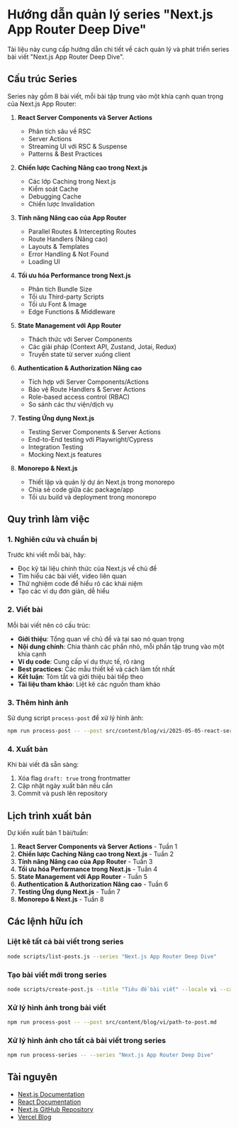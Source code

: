 # Hướng dẫn quản lý series "Next.js App Router Deep Dive"

Tài liệu này cung cấp hướng dẫn chi tiết về cách quản lý và phát triển series bài viết "Next.js App Router Deep Dive".

## Cấu trúc Series

Series này gồm 8 bài viết, mỗi bài tập trung vào một khía cạnh quan trọng của Next.js App Router:

1. **React Server Components và Server Actions**
   - Phân tích sâu về RSC
   - Server Actions
   - Streaming UI với RSC & Suspense
   - Patterns & Best Practices

2. **Chiến lược Caching Nâng cao trong Next.js**
   - Các lớp Caching trong Next.js
   - Kiểm soát Cache
   - Debugging Cache
   - Chiến lược Invalidation

3. **Tính năng Nâng cao của App Router**
   - Parallel Routes & Intercepting Routes
   - Route Handlers (Nâng cao)
   - Layouts & Templates
   - Error Handling & Not Found
   - Loading UI

4. **Tối ưu hóa Performance trong Next.js**
   - Phân tích Bundle Size
   - Tối ưu Third-party Scripts
   - Tối ưu Font & Image
   - Edge Functions & Middleware

5. **State Management với App Router**
   - Thách thức với Server Components
   - Các giải pháp (Context API, Zustand, Jotai, Redux)
   - Truyền state từ server xuống client

6. **Authentication & Authorization Nâng cao**
   - Tích hợp với Server Components/Actions
   - Bảo vệ Route Handlers & Server Actions
   - Role-based access control (RBAC)
   - So sánh các thư viện/dịch vụ

7. **Testing Ứng dụng Next.js**
   - Testing Server Components & Server Actions
   - End-to-End testing với Playwright/Cypress
   - Integration Testing
   - Mocking Next.js features

8. **Monorepo & Next.js**
   - Thiết lập và quản lý dự án Next.js trong monorepo
   - Chia sẻ code giữa các package/app
   - Tối ưu build và deployment trong monorepo

## Quy trình làm việc

### 1. Nghiên cứu và chuẩn bị

Trước khi viết mỗi bài, hãy:

- Đọc kỹ tài liệu chính thức của Next.js về chủ đề
- Tìm hiểu các bài viết, video liên quan
- Thử nghiệm code để hiểu rõ các khái niệm
- Tạo các ví dụ đơn giản, dễ hiểu

### 2. Viết bài

Mỗi bài viết nên có cấu trúc:

- **Giới thiệu**: Tổng quan về chủ đề và tại sao nó quan trọng
- **Nội dung chính**: Chia thành các phần nhỏ, mỗi phần tập trung vào một khía cạnh
- **Ví dụ code**: Cung cấp ví dụ thực tế, rõ ràng
- **Best practices**: Các mẫu thiết kế và cách làm tốt nhất
- **Kết luận**: Tóm tắt và giới thiệu bài tiếp theo
- **Tài liệu tham khảo**: Liệt kê các nguồn tham khảo

### 3. Thêm hình ảnh

Sử dụng script `process-post` để xử lý hình ảnh:

```bash
npm run process-post -- --post src/content/blog/vi/2025-05-05-react-server-components-va-server-actions.md
```

### 4. Xuất bản

Khi bài viết đã sẵn sàng:

1. Xóa flag `draft: true` trong frontmatter
2. Cập nhật ngày xuất bản nếu cần
3. Commit và push lên repository

## Lịch trình xuất bản

Dự kiến xuất bản 1 bài/tuần:

1. **React Server Components và Server Actions** - Tuần 1
2. **Chiến lược Caching Nâng cao trong Next.js** - Tuần 2
3. **Tính năng Nâng cao của App Router** - Tuần 3
4. **Tối ưu hóa Performance trong Next.js** - Tuần 4
5. **State Management với App Router** - Tuần 5
6. **Authentication & Authorization Nâng cao** - Tuần 6
7. **Testing Ứng dụng Next.js** - Tuần 7
8. **Monorepo & Next.js** - Tuần 8

## Các lệnh hữu ích

### Liệt kê tất cả bài viết trong series

```bash
node scripts/list-posts.js --series "Next.js App Router Deep Dive"
```

### Tạo bài viết mới trong series

```bash
node scripts/create-post.js --title "Tiêu đề bài viết" --locale vi --category "Web Development" --series "Next.js App Router Deep Dive" --series-part X --draft
```

### Xử lý hình ảnh trong bài viết

```bash
npm run process-post -- --post src/content/blog/vi/path-to-post.md
```

### Xử lý hình ảnh cho tất cả bài viết trong series

```bash
npm run process-series -- --series "Next.js App Router Deep Dive"
```

## Tài nguyên

- [Next.js Documentation](https://nextjs.org/docs)
- [React Documentation](https://react.dev)
- [Next.js GitHub Repository](https://github.com/vercel/next.js)
- [Vercel Blog](https://vercel.com/blog)
